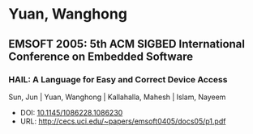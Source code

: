 # Yuan, Wanghong

## EMSOFT 2005: 5th ACM SIGBED International Conference on Embedded Software

### HAIL: A Language for Easy and Correct Device Access
Sun, Jun | Yuan, Wanghong | Kallahalla, Mahesh | Islam, Nayeem
* DOI: [10.1145/1086228.1086230](https://doi.org/10.1145/1086228.1086230)
* URL: <http://cecs.uci.edu/~papers/emsoft0405/docs05/p1.pdf>

